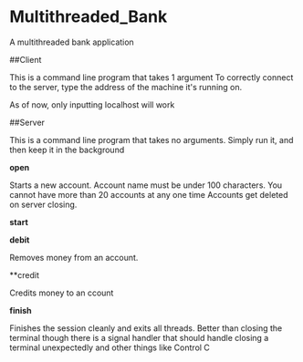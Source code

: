 # Multithreaded_Bank
A multithreaded bank application

##Client

This is a command line program that takes 1 argument
To correctly connect to the server, type the address of the machine 
it's running on. 

As of now, only inputting localhost will work

##Server

This is a command line program that takes no arguments. Simply run it, and then keep it in the background

**open**

Starts a new account. Account name must be under 100 characters. You cannot have more than 20 accounts at any one time
Accounts get deleted on server closing.

**start**

**debit**

Removes money from an account. 

**credit

Credits money to an ccount

**finish**

Finishes the session cleanly and exits all threads. Better than closing the terminal though
there is a signal handler that should handle closing a terminal unexpectedly and other things like Control C
